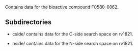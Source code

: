 Contains data for the bioactive compound F0580-0062.

## Subdirectories

- cside/ contains data for the C-side search space on rv1821.

- nside/ contains data for the N-side search space on rv1821.

